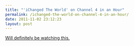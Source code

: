 ```yaml
---
title: "'iChanged The World' on Channel 4 in an Hour"
permalink: /ichanged-the-world-on-channel-4-in-an-hour/
date: 2011-11-02 23:12:23
layout: post
---
```


[Will definitely be watching this.](http://www.tuaw.com/2011/11-02-steve-jobs-ichanged-the-world-documentary-airs-tonight-on-uk/)